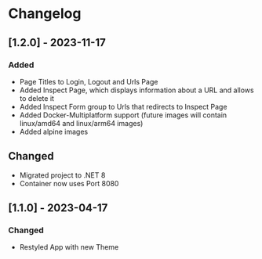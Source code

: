 # Changelog

## [1.2.0] - 2023-11-17

### Added

- Page Titles to Login, Logout and Urls Page
- Added Inspect Page, which displays information about a URL and allows to delete it
- Added Inspect Form group to Urls that redirects to Inspect Page
- Added Docker-Multiplatform support (future images will contain linux/amd64 and linux/arm64 images)
- Added alpine images

## Changed

- Migrated project to .NET 8
- Container now uses Port 8080

## [1.1.0] - 2023-04-17

### Changed

- Restyled App with new Theme